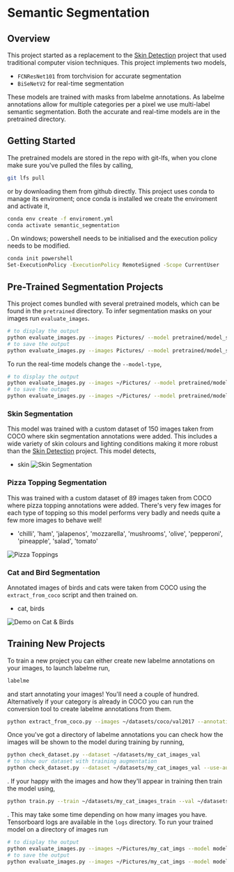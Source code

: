 # Semantic Segmentation
## Overview
This project started as a replacement to the [Skin Detection](https://github.com/WillBrennan/SkinDetector) project that used traditional computer vision techniques. This project implements two models, 

- `FCNResNet101` from torchvision for accurate segmentation
- `BiSeNetV2` for real-time segmentation

These models are trained with masks from labelme annotations. As labelme annotations allow for multiple categories per a pixel we use multi-label semantic segmentation. Both the accurate and real-time models are in the pretrained directory.

## Getting Started
The pretrained models are stored in the repo with git-lfs, when you clone make sure you've pulled the files by calling, 

```bash
git lfs pull
```
 or by downloading them from github directly. This project uses conda to manage its enviroment; once conda is installed we create the enviroment and activate it, 
```bash
conda env create -f enviroment.yml
conda activate semantic_segmentation
```
. On windows; powershell needs to be initialised and the execution policy needs to be modified. 
```bash
conda init powershell
Set-ExecutionPolicy -ExecutionPolicy RemoteSigned -Scope CurrentUser
```

## Pre-Trained Segmentation Projects
This project comes bundled with several pretrained models, which can be found in the `pretrained` directory. To infer segmentation masks on your images run `evaluate_images`.
```bash
# to display the output
python evaluate_images.py --images Pictures/ --model pretrained/model_segmentation_skin_30.pth --model-type FCNResNet101 --display
# to save the output
python evaluate_images.py --images Pictures/ --model pretrained/model_segmentation_skin_30.pth --model-type FCNResNet101 --save --threshold 0.25 
```

To run the real-time models change the `--model-type`, 
```bash
# to display the output
python evaluate_images.py --images ~/Pictures/ --model pretrained/model_segmentation_realtime_skin_30.pth --model-type BiSeNetV2 --display
# to save the output
python evaluate_images.py --images ~/Pictures/ --model pretrained/model_segmentation_realtime_skin_30.pth --model-type BiSeNetV2 --save
```


### Skin Segmentation
This model was trained with a custom dataset of 150 images taken from COCO where skin segmentation annotations were added. This includes a wide variety of skin colours and lighting conditions making it more robust than the [Skin Detection](https://github.com/WillBrennan/SkinDetector) project. This model detects, 

- skin
![Skin Segmentation](https://raw.githubusercontent.com/WillBrennan/SemanticSegmentation/master/pretrained/skin_examples.png)

### Pizza Topping Segmentation
This was trained with a custom dataset of 89 images taken from COCO where pizza topping annotations were added. There's very few images for each type of topping so this model performs very badly and needs quite a few more images to behave well!

- 'chilli', 'ham', 'jalapenos', 'mozzarella', 'mushrooms', 'olive', 'pepperoni', 'pineapple', 'salad', 'tomato'

![Pizza Toppings](https://raw.githubusercontent.com/WillBrennan/SemanticSegmentation/master/pretrained/pizza_toppings_example.png)

### Cat and Bird Segmentation
Annotated images of birds and cats were taken from COCO using the `extract_from_coco` script and then trained on. 

- cat, birds

![Demo on Cat & Birds](https://raw.githubusercontent.com/WillBrennan/SemanticSegmentation/master/pretrained/cat_examples.png)


## Training New Projects
To train a new project you can either create new labelme annotations on your images, to launch labelme run, 

```bash
labelme
```
and start annotating your images! You'll need a couple of hundred. Alternatively if your category is already in COCO you can run the conversion tool to create labelme annotations from them. 

```bash
python extract_from_coco.py --images ~/datasets/coco/val2017 --annotations ~/datasets/coco/annotations/instances_val2017.json --output ~/datasets/my_cat_images_val --categories cat
```

Once you've got a directory of labelme annotations you can check how the images will be shown to the model during training by running, 

```bash
python check_dataset.py --dataset ~/datasets/my_cat_images_val
# to show our dataset with training augmentation
python check_dataset.py --dataset ~/datasets/my_cat_images_val --use-augmentation
```
. If your happy with the images and how they'll appear in training then train the model using, 

```bash
python train.py --train ~/datasets/my_cat_images_train --val ~/datasets/my_cat_images_val --model-tag segmentation_cat --model-type FCNResNet101
```
. This may take some time depending on how many images you have. Tensorboard logs are available in the `logs` directory. To run your trained model on a directory of images run

```bash
# to display the output
python evaluate_images.py --images ~/Pictures/my_cat_imgs --model models/model_segmentation_cat_30.pth --model-type FCNResNet101 --display 
# to save the output
python evaluate_images.py --images ~/Pictures/my_cat_imgs --model models/model_segmentation_cat_30.pth --model-type FCNResNet101 --save
```
